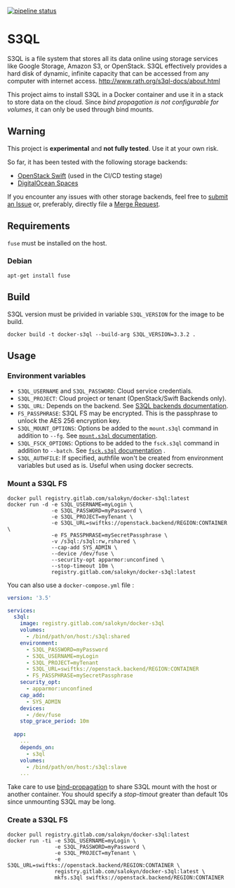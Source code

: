 [![pipeline status](https://gitlab.com/Salokyn/docker-s3ql/badges/master/pipeline.svg)](https://gitlab.com/Salokyn/docker-s3ql/commits/master)

# S3QL

S3QL is a file system that stores all its data online using storage services like Google Storage, Amazon S3, or OpenStack. S3QL effectively provides a hard disk of dynamic, infinite capacity that can be accessed from any computer with internet access.
http://www.rath.org/s3ql-docs/about.html

This project aims to install S3QL in a Docker container and use it in a stack to store data on the cloud. Since *bind propagation is not configurable for volumes*, it can only be used through bind mounts.

## Warning

This project is **experimental** and **not fully tested**. Use it at your own risk.

So far, it has been tested with the following storage backends:

- [OpenStack Swift](https://docs.openstack.org/swift/latest/) (used in the CI/CD testing stage)
- [DigitalOcean Spaces](https://www.digitalocean.com/products/spaces/) 

If you encounter any issues with other storage backends, feel free to [submit an Issue](https://gitlab.com/Salokyn/docker-s3ql/issues) or, preferably, directly file a [Merge Request](https://gitlab.com/Salokyn/docker-s3ql/merge_requests).

## Requirements
`fuse` must be installed on the host.
### Debian
```shell
apt-get install fuse
```

## Build
S3QL version must be privided in variable `S3QL_VERSION` for the image to be build.

```shell
docker build -t docker-s3ql --build-arg S3QL_VERSION=3.3.2 .
```

## Usage

### Environment variables

- `S3QL_USERNAME` and `S3QL_PASSWORD`: Cloud service credentials.
- `S3QL_PROJECT`: Cloud project or tenant (OpenStack/Swift Backends only).
- `S3QL_URL`: Depends on the backend. See [S3QL backends documentation](http://www.rath.org/s3ql-docs/backends.html).
- `FS_PASSPHRASE`: S3QL FS may be encrypted. This is the passphrase to unlock the AES 256 encryption key.
- `S3QL_MOUNT_OPTIONS`: Options be added to the `mount.s3ql` command in addition to `--fg`. See [`mount.s3ql` documentation](http://www.rath.org/s3ql-docs/man/mount.html).
- `S3QL_FSCK_OPTIONS`: Options to be added to the `fsck.s3ql` command in addition to `--batch`. See [`fsck.s3ql` documentation](http://www.rath.org/s3ql-docs/man/fsck.html) .
- `S3QL_AUTHFILE`: If specified, authfile won't be created from environment variables but used as is. Useful when using docker secrects.

### Mount a S3QL FS

```shell
docker pull registry.gitlab.com/salokyn/docker-s3ql:latest
docker run -d -e S3QL_USERNAME=myLogin \
              -e S3QL_PASSWORD=myPassword \
              -e S3QL_PROJECT=myTenant \
              -e S3QL_URL=swiftks://openstack.backend/REGION:CONTAINER \
              -e FS_PASSPHRASE=mySecretPassphrase \
              -v /s3ql:/s3ql:rw,rshared \
              --cap-add SYS_ADMIN \
              --device /dev/fuse \
              --security-opt apparmor:unconfined \
              --stop-timeout 10m \
              registry.gitlab.com/salokyn/docker-s3ql:latest
```

You can also use a `docker-compose.yml` file :

```yaml
version: '3.5'

services:
  s3ql:
    image: registry.gitlab.com/salokyn/docker-s3ql
    volumes:
      - /bind/path/on/host:/s3ql:shared
    environment:
      - S3QL_PASSWORD=myPassword
      - S3QL_USERNAME=myLogin
      - S3QL_PROJECT=myTenant
      - S3QL_URL=swiftks://openstack.backend/REGION:CONTAINER
      - FS_PASSPHRASE=mySecretPassphrase
    security_opt:
      - apparmor:unconfined 
    cap_add:
      - SYS_ADMIN
    devices:
      - /dev/fuse
    stop_grace_period: 10m
  
  app:
    ...
    depends_on:
      - s3ql
    volumes:
      - /bind/path/on/host:/s3ql:slave
    ...
```

Take care to use [bind-propagation](https://docs.docker.com/storage/bind-mounts/#configure-bind-propagation) to share S3QL mount with the host or another container.
You should specify a *stop-timout* greater than default 10s since unmounting S3QL may be long.

### Create a S3QL FS
```shell
docker pull registry.gitlab.com/salokyn/docker-s3ql:latest
docker run -ti -e S3QL_USERNAME=myLogin \
               -e S3QL_PASSWORD=myPassword \
               -e S3QL_PROJECT=myTenant \
               -e S3QL_URL=swiftks://openstack.backend/REGION:CONTAINER \
               registry.gitlab.com/salokyn/docker-s3ql:latest \
               mkfs.s3ql swiftks://openstack.backend/REGION:CONTAINER
```
